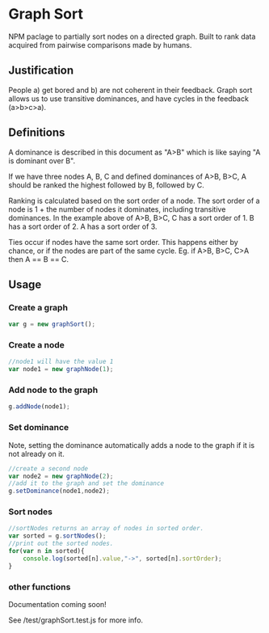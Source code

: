 # Graph Sort

NPM paclage to partially sort nodes on a directed graph. Built to rank data acquired from pairwise comparisons made by humans.

## Justification

People a) get bored and b) are not coherent in their feedback. Graph sort allows us to use transitive dominances, and have cycles in the feedback (a>b>c>a).

## Definitions

A dominance is described in this document as "A>B" which is like saying "A is dominant over B".

If we have three nodes A, B, C and defined dominances of A>B, B>C, A should be ranked the highest followed by B, followed by C.

Ranking is calculated based on the sort order of a node. The sort order of a node is 1 + the number of nodes it dominates, including transitive dominances. In the example above of A>B, B>C, C has a sort order of 1. B has a sort order of 2. A has a sort order of 3.

Ties occur if nodes have the same sort order. This happens either by chance, or if the nodes are part of the same cycle. Eg. if A>B, B>C, C>A then A == B == C.

## Usage

### Create a graph
```Javascript
var g = new graphSort();
```
### Create a node
```Javascript
//node1 will have the value 1
var node1 = new graphNode(1);
```
### Add node to the graph
```Javascript
g.addNode(node1);
```
### Set dominance
Note, setting the dominance automatically adds a node to the graph if it is not already on it.
```Javascript
//create a second node
var node2 = new graphNode(2);
//add it to the graph and set the dominance
g.setDominance(node1,node2);
```
### Sort nodes
```Javascript
//sortNodes returns an array of nodes in sorted order.
var sorted = g.sortNodes();
//print out the sorted nodes.
for(var n in sorted){
    console.log(sorted[n].value,"->", sorted[n].sortOrder);
}
```
### other functions
Documentation coming soon!

See /test/graphSort.test.js for more info.
